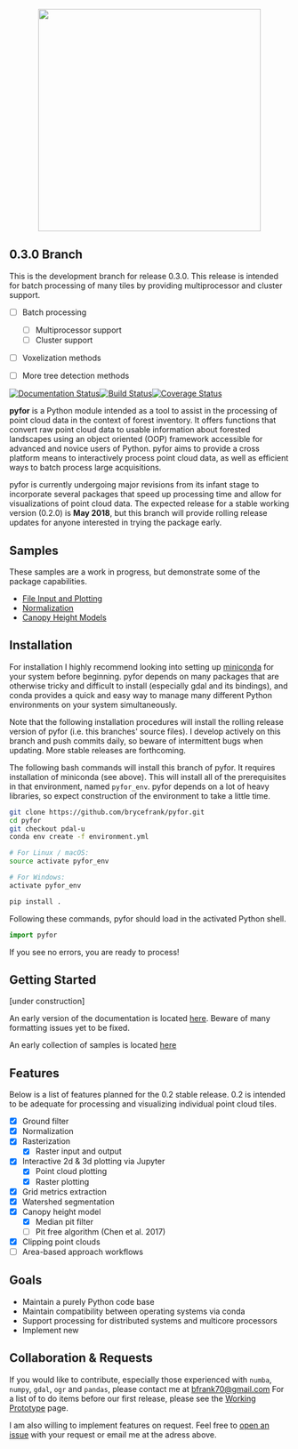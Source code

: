<p align="center">
  <img src="https://github.com/brycefrank/pyfor/blob/pdal-u/docs/tile.png" width="400">
</p>

## 0.3.0 Branch

This is the development branch for release 0.3.0. This release is intended for batch processing of many tiles by providing multiprocessor and cluster support.

- [ ] Batch processing
	- [ ] Multiprocessor support
	- [ ] Cluster support
- [ ] Voxelization methods
- [ ] More tree detection methods




[![Documentation Status](https://readthedocs.org/projects/pyfor-pdal-u/badge/?version=pdal-u)](http://pyfor-pdal-u.readthedocs.io/en/pdal-u/?badge=pdal-u)[![Build Status](https://travis-ci.org/brycefrank/pyfor.svg?branch=pdal-u)](https://travis-ci.org/brycefrank/pyfor)[![Coverage Status](https://coveralls.io/repos/github/brycefrank/pyfor/badge.svg?branch=pdal-u)](https://coveralls.io/github/brycefrank/pyfor?branch=pdal-u)

**pyfor** is a Python module intended as a tool to assist in the processing of point cloud data in the context of forest inventory. It offers functions that convert raw point cloud data to usable information about forested landscapes using an object oriented (OOP) framework accessible for advanced and novice users of Python. pyfor aims to provide a cross platform means to interactively process point cloud data, as well as efficient ways to batch process large acquisitions.

pyfor is currently undergoing major revisions from its infant stage to incorporate several packages that speed up processing time and allow for visualizations of point cloud data. The expected release for a stable working version (0.2.0) is **May 2018**, but this branch will provide rolling release updates for anyone interested in trying the package early.

## Samples

These samples are a work in progress, but demonstrate some of the package capabilities.

- [File Input and Plotting](https://github.com/brycefrank/pyfor/blob/pdal-u/samples/ImportsExports.ipynb)
- [Normalization](https://github.com/brycefrank/pyfor/blob/pdal-u/samples/Normalization.ipynb)
- [Canopy Height Models](https://github.com/brycefrank/pyfor/blob/pdal-u/samples/CanopyHeightModel.ipynb)

## Installation

For installation I highly recommend looking into setting up [miniconda](https://conda.io/miniconda.html) for your system before beginning. pyfor depends on many packages that are otherwise tricky and difficult to install (especially gdal and its bindings), and conda provides a quick and easy way to manage many different Python environments on your system simultaneously.

Note that the following installation procedures will install the rolling release version of pyfor (i.e. this branches' source files). I develop actively on this branch and push commits daily, so beware of intermittent bugs when updating. More stable releases are forthcoming. 

The following bash commands will install this branch of pyfor. It requires installation of miniconda (see above). This will install all of the prerequisites in that environment, named `pyfor_env`. pyfor depends on a lot of heavy libraries, so expect construction of the environment to take a little time.

```bash
git clone https://github.com/brycefrank/pyfor.git
cd pyfor
git checkout pdal-u
conda env create -f environment.yml

# For Linux / macOS:
source activate pyfor_env

# For Windows:
activate pyfor_env

pip install .
```

Following these commands, pyfor should load in the activated Python shell.

```python
import pyfor
```

If you see no errors, you are ready to process!

## Getting Started

[under construction]

An early version of the documentation is located [here](http://pyfor-pdal-u.readthedocs.io/en/pdal-u/). Beware of many formatting issues yet to be fixed.

An early collection of samples is located [here](https://github.com/brycefrank/pyfor/tree/pdal-u/samples)

## Features

Below is a list of features planned for the 0.2 stable release. 0.2 is intended to be adequate for processing and visualizing individual point cloud tiles.

- [X] Ground filter
- [X] Normalization
- [X] Rasterization
	- [X] Raster input and output
- [X] Interactive 2d & 3d plotting via Jupyter
	- [X] Point cloud plotting
	- [X] Raster plotting
- [X] Grid metrics extraction
- [X] Watershed segmentation
- [X] Canopy height model
	- [X] Median pit filter
	- [ ] Pit free algorithm (Chen et al. 2017)
- [X] Clipping point clouds
- [ ] Area-based approach workflows

## Goals

- Maintain a purely Python code base
- Maintain compatibility between operating systems via conda
- Support processing for distributed systems and multicore processors
- Implement new

## Collaboration & Requests

If you would like to contribute, especially those experienced with `numba`, `numpy`, `gdal`, `ogr` and `pandas`, please contact me at bfrank70@gmail.com For a list of to do items before our first release, please see the [Working Prototype](https://github.com/brycefrank/pyfor/projects/3) page.

I am also willing to implement features on request. Feel free to [open an issue](https://github.com/brycefrank/pyfor/issues) with your request or email me at the adress above.
